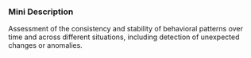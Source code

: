 ### Mini Description

Assessment of the consistency and stability of behavioral patterns over time and across different situations, including detection of unexpected changes or anomalies.
